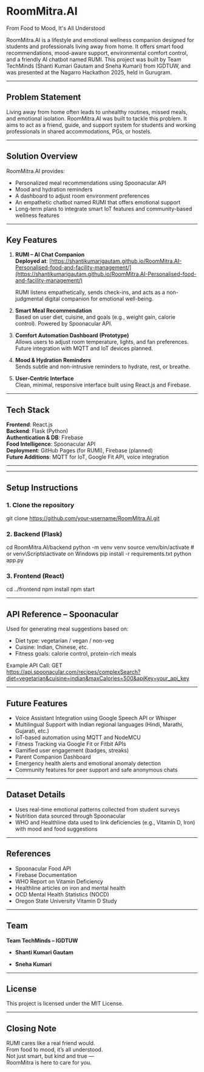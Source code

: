 # RoomMitra.AI  
From Food to Mood, It's All Understood

RoomMitra.AI is a lifestyle and emotional wellness companion designed for students and professionals living away from home. It offers smart food recommendations, mood-aware support, environmental comfort control, and a friendly AI chatbot named RUMI. This project was built by Team TechMinds (Shanti Kumari Gautam and Sneha Kumari) from IGDTUW, and was presented at the Nagarro Hackathon 2025, held in Gurugram.

---

## Problem Statement

Living away from home often leads to unhealthy routines, missed meals, and emotional isolation. RoomMitra.AI was built to tackle this problem. It aims to act as a friend, guide, and support system for students and working professionals in shared accommodations, PGs, or hostels.

---

## Solution Overview

RoomMitra.AI provides:
- Personalized meal recommendations using Spoonacular API
- Mood and hydration reminders
- A dashboard to adjust room environment preferences
- An empathetic chatbot named RUMI that offers emotional support
- Long-term plans to integrate smart IoT features and community-based wellness features

---

## Key Features

1. **RUMI – AI Chat Companion**  
  **Deployed at**: [https://shantikumarigautam.github.io/RoomMitra.AI-Personalised-food-and-facility-management/](https://shantikumarigautam.github.io/RoomMitra.AI-Personalised-food-and-facility-management/)

   RUMI listens empathetically, sends check-ins, and acts as a non-judgmental digital companion for emotional well-being.

2. **Smart Meal Recommendation**  
   Based on user diet, cuisine, and goals (e.g., weight gain, calorie control). Powered by Spoonacular API.

3. **Comfort Automation Dashboard (Prototype)**  
   Allows users to adjust room temperature, lights, and fan preferences. Future integration with MQTT and IoT devices planned.

4. **Mood & Hydration Reminders**  
   Sends subtle and non-intrusive reminders to hydrate, rest, or breathe.

5. **User-Centric Interface**  
   Clean, minimal, responsive interface built using React.js and Firebase.

---

## Tech Stack

**Frontend**: React.js  
**Backend**: Flask (Python)  
**Authentication & DB**: Firebase  
**Food Intelligence**: Spoonacular API  
**Deployment**: GitHub Pages (for RUMI), Firebase (planned)  
**Future Additions**: MQTT for IoT, Google Fit API, voice integration

---


---

## Setup Instructions

### 1. Clone the repository
git clone https://github.com/your-username/RoomMitra.AI.git


### 2. Backend (Flask)
cd RoomMitra.AI/backend
python -m venv venv
source venv/bin/activate # or venv\Scripts\activate on Windows
pip install -r requirements.txt
python app.py


### 3. Frontend (React)
cd ../frontend
npm install
npm start


---

## API Reference – Spoonacular

Used for generating meal suggestions based on:
- Diet type: vegetarian / vegan / non-veg
- Cuisine: Indian, Chinese, etc.
- Fitness goals: calorie control, protein-rich meals

Example API Call:
GET https://api.spoonacular.com/recipes/complexSearch?diet=vegetarian&cuisine=indian&maxCalories=500&apiKey=your_api_key


---

## Future Features

- Voice Assistant Integration using Google Speech API or Whisper
- Multilingual Support with Indian regional languages (Hindi, Marathi, Gujarati, etc.)
- IoT-based automation using MQTT and NodeMCU
- Fitness Tracking via Google Fit or Fitbit APIs
- Gamified user engagement (badges, streaks)
- Parent Companion Dashboard
- Emergency health alerts and emotional anomaly detection
- Community features for peer support and safe anonymous chats

---

## Dataset Details

- Uses real-time emotional patterns collected from student surveys
- Nutrition data sourced through Spoonacular
- WHO and Healthline data used to link deficiencies (e.g., Vitamin D, Iron) with mood and food suggestions

---

## References

- Spoonacular Food API  
- Firebase Documentation  
- WHO Report on Vitamin Deficiency  
- Healthline articles on iron and mental health  
- OCD Mental Health Statistics (NOCD)  
- Oregon State University Vitamin D Study

---

## Team

**Team TechMinds – IGDTUW**

- **Shanti Kumari Gautam**  
 
- **Sneha Kumari**  
 
---

## License

This project is licensed under the MIT License.

---

## Closing Note

RUMI cares like a real friend would.  
From food to mood, it’s all understood.  
Not just smart, but kind and true —  
RoomMitra is here to care for you.



